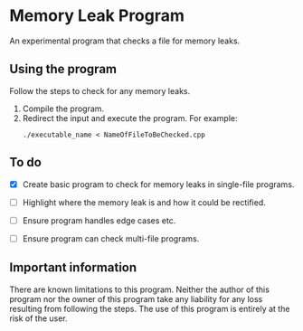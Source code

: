 # Memory Leak Program
An experimental program that checks a file for memory leaks.


## Using the program

Follow the steps to check for any memory leaks.
1. Compile the program.
2. Redirect the input and execute the program. For example:
      ``` shell
      ./executable_name < NameOfFileToBeChecked.cpp
      ```

## To do
- [x] Create basic program to check for memory leaks in single-file programs.
- [ ] Highlight where the memory leak is and how it could be rectified.
- [ ] Ensure program handles edge cases etc.
- [ ] Ensure program can check multi-file programs.


## Important information
There are known limitations to this program. Neither the author of this program nor the owner of
this program take any liability for any loss resulting from following the steps. The use of this program is
entirely at the risk of the user.
